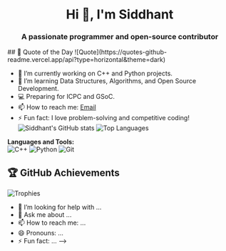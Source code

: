 <h1 align="center">Hi 👋, I'm Siddhant</h1>
<h3 align="center">A passionate programmer and open-source contributor</h3>
## 💬 Quote of the Day  
![Quote](https://quotes-github-readme.vercel.app/api?type=horizontal&theme=dark)



- 🔭 I’m currently working on C++ and Python projects.
- 🌱 I’m learning Data Structures, Algorithms, and Open Source Development.
- 💻 Preparing for ICPC and GSoC.
- 📫 How to reach me: [Email](mailto:shaurya.sid1729@gmail.com)
- ⚡ Fun fact: I love problem-solving and competitive coding!
![Siddhant's GitHub stats](https://github-readme-stats.vercel.app/api?username=siddhant1729&show_icons=true&theme=radical)
![Top Languages](https://github-readme-stats.vercel.app/api/top-langs/?username=siddhant1729&layout=compact&theme=radical)

**Languages and Tools:**  
![C++](https://img.shields.io/badge/-C++-blue?style=flat-square&logo=c%2B%2B)
![Python](https://img.shields.io/badge/-Python-yellow?style=flat-square&logo=python)
![Git](https://img.shields.io/badge/Git-F05032?style=for-the-badge&logo=git&logoColor=white)
## 🏆 GitHub Achievements  
![Trophies](https://github-profile-trophy.vercel.app/?username=siddhant1729&theme=tokyonight)

- 🤔 I’m looking for help with ...
- 💬 Ask me about ...
- 📫 How to reach me: ...
- 😄 Pronouns: ...
- ⚡ Fun fact: ...
-->
